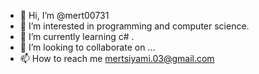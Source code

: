 - 👋 Hi, I’m @mert00731
- 👀 I’m interested in programming and computer science.
- 🌱 I’m currently learning c# .
- 💞️ I’m looking to collaborate on ...
- 📫 How to reach me mertsiyami.03@gmail.com

<!---
mert00731/mert00731 is a ✨ special ✨ repository because its `README.md` (this file) appears on your GitHub profile.
You can click the Preview link to take a look at your changes.
--->

